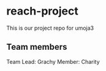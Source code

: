 # reach-project

This is our project repo for umoja3

## Team members

Team Lead: Grachy
Member: Charity
